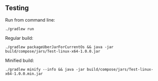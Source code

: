 ## Testing

Run from command line:

    ./gradlew run

Regular build:

    ./gradlew packageUberJarForCurrentOs && java -jar build/compose/jars/Test-linux-x64-1.0.0.jar

Minified build:

    ./gradlew minify --info && java -jar build/compose/jars/Test-linux-x64-1.0.0.min.jar
